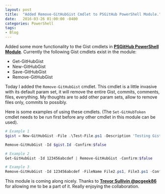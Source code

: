 ```yaml
---
layout: post
title:  "Added Remove-GitHubGist Cmdlet to PSGitHub PowerShell Module."
date:   2016-03-26 01:00:00 -0400
categories: PowerShell
tags:
- Blog
---
```


Added some more functionality to the Gist cmdlets in **[PSGitHub PowerShell Module](http://pcgeek86.github.io/PSGitHub/)**.  Currently the following Gist cmdlets exist in the module:
- Get-GitHubGist
- New-GitHubGist
- Save-GitHubGist
- Remove-GitHubGist

Today I added the `Remove-GitHubGist` cmdlet.  This cmdlet is a little invasive with its default param set, it will remove the entire Gist, commits, comments, files, everything.
My thoughts are to add other param sets, allow to remove files only, commits to possibly.

Here is some examples of using these cmdlets.  (The `Set-GitHubToken` cmdlet needs to be run first before any other cmdlet in this module can be used).

```powershell
# Example 1
$gist = New-GitHubGist -File .\Test-File.ps1 -Description 'Testing Gist' -Public

Remove-GitHubGist -Id $gist.Id -Confirm:$false

# Example 2
Get-GitHubGist -Id 123456abcdef | Remove-GitHubGist -Confirm:$false

# Example 3
Remove-GitHubGist -Id 123456abcdef -FileName File2.ps1, File3.ps1 -Confirm:$false
```

This module is coming along nicely.  Thanks to **[Trevor Sullivin @pcgeek86](https://trevorsullivan.net)** for allowing me to be a part of it.  Really enjoying the collaboration.